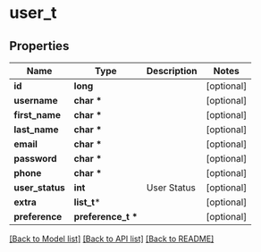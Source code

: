 # user_t

## Properties
Name | Type | Description | Notes
------------ | ------------- | ------------- | -------------
**id** | **long** |  | [optional] 
**username** | **char \*** |  | [optional] 
**first_name** | **char \*** |  | [optional] 
**last_name** | **char \*** |  | [optional] 
**email** | **char \*** |  | [optional] 
**password** | **char \*** |  | [optional] 
**phone** | **char \*** |  | [optional] 
**user_status** | **int** | User Status | [optional] 
**extra** | **list_t*** |  | [optional] 
**preference** | **preference_t \*** |  | [optional] 

[[Back to Model list]](../README.md#documentation-for-models) [[Back to API list]](../README.md#documentation-for-api-endpoints) [[Back to README]](../README.md)


